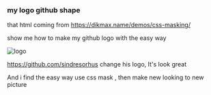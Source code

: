 ### my logo github shape

that html coming from https://dikmax.name/demos/css-masking/

show me how to make my github logo with the easy way

![logo](https://avatars2.githubusercontent.com/u/20272484?s=460&v=4)

https://github.com/sindresorhus change his logo, It's look great

And i find the easy way use css mask , then make new looking to new picture 